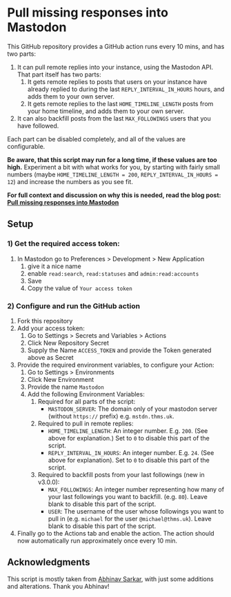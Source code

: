 # Pull missing responses into Mastodon

This GitHub repository provides a GitHub action runs every 10 mins, and has two parts:

1. It can pull remote replies into your instance, using the Mastodon API. That part itself has two parts:
   1. It gets remote replies to posts that users on your instance have already replied to during the last `REPLY_INTERVAL_IN_HOURS` hours, and adds them to your own server.
   2. It gets remote replies to the last `HOME_TIMELINE_LENGTH` posts from your home timeline, and adds them to your own server.
2. It can also backfill posts from the last `MAX_FOLLOWINGS` users that you have followed.

Each part can be disabled completely, and all of the values are configurable.

**Be aware, that this script may run for a long time, if these values are too high.** Experiment a bit with what works for you, by starting with fairly small numbers (maybe `HOME_TIMELINE_LENGTH = 200`, `REPLY_INTERVAL_IN_HOURS = 12`) and increase the numbers as you see fit.

**For full context and discussion on why this is needed, read the blog post: [Pull missing responses into Mastodon](https://blog.thms.uk/2023/03/pull-missing-responses-into-mastodon?utm_source=github)**

## Setup

### 1) Get the required access token:

1. In Mastodon go to Preferences > Development > New Application
   1. give it a nice name
   2. enable `read:search`, `read:statuses` and `admin:read:accounts `
   3. Save
   4. Copy the value of `Your access token`

### 2) Configure and run the GitHub action

1. Fork this repository
2. Add your access token:
   1.  Go to Settings > Secrets and Variables > Actions
   2.  Click New Repository Secret
   3.  Supply the Name `ACCESS_TOKEN` and provide the Token generated above as Secret
3. Provide the required environment variables, to configure your Action:
   1. Go to Settings > Environments
   2. Click New Environment
   3. Provide the name `Mastodon`
   4. Add the following Environment Variables:
      1. Required for all parts of the script:
         - `MASTODON_SERVER`: The domain only of your mastodon server (without `https://` prefix) e.g. `mstdn.thms.uk`. 
      2. Required to pull in remote replies:
         - `HOME_TIMELINE_LENGTH`: An integer number. E.g. `200`. (See above for explanation.) Set to `0` to disable this part of the script.
         - `REPLY_INTERVAL_IN_HOURS`: An integer number. E.g. `24`. (See above for explanation). Set to `0` to disable this part of the script.
      3. Required to backfill posts from your last followings (new in v3.0.0):
         - `MAX_FOLLOWINGS`: An integer number representing how many of your last followings you want to backfill. (e.g. `80`). Leave blank to disable this part of the script.
         - `USER`: The username of the user whose followings you want to pull in (e.g. `michael` for the user `@michael@thms.uk`). Leave blank to disable this part of the script.
4. Finally go to the Actions tab and enable the action. The action should now automatically run approximately once every 10 min. 

## Acknowledgments

This script is mostly taken from [Abhinav Sarkar](https://notes.abhinavsarkar.net/2023/mastodon-context), with just some additions and alterations. Thank you Abhinav!
